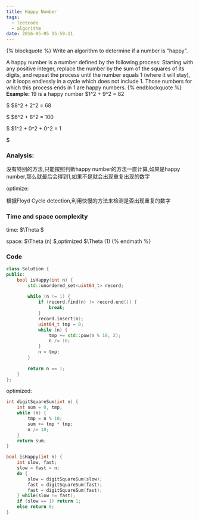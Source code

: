 ```yaml
---
title: Happy Number
tags:
  - leetcode
  - algorithm
date: 2016-05-05 15:59:11
---
```

{% blockquote %}
Write an algorithm to determine if a number is "happy".

A happy number is a number defined by the following process: Starting with any positive integer, replace the number by the sum of the squares of its digits, and repeat the process until the number equals 1 (where it will stay), or it loops endlessly in a cycle which does not include 1. Those numbers for which this process ends in 1 are happy numbers.
{% endblockquote %}
**Example:** 19 is a happy number
$1^2 + 9^2 = 82

$
$8^2 + 2^2 = 68

$
$6^2 + 8^2 = 100

$
$1^2 + 0^2 + 0^2 = 1

$
<!-- more -->
### Analysis:
没有特别的方法,只能按照判断happy number的方法一直计算,如果是happy number,那么就最后会得到1,如果不是就会出现重复出现的数字

optimize:

根据Floyd Cycle detection,利用快慢的方法来检测是否出现重复的数字
### Time and space complexity
time: $\Theta $

space: $\Theta (n) $,optimized $\Theta (1) {% endmath %}
### Code
```cpp
class Solution {
public:
    bool isHappy(int n) {
        std::unordered_set<uint64_t> record;
        
        while (n != 1) {
            if (record.find(n) != record.end()) {
                break;
            }
            record.insert(n);
            uint64_t tmp = 0;
            while (n) {
                tmp += std::pow(n % 10, 2);
                n /= 10;
            }
            n = tmp;
        }
        
        return n == 1;
    }
};
```
optimized:
```c
int digitSquareSum(int n) {
    int sum = 0, tmp;
    while (n) {
        tmp = n % 10;
        sum += tmp * tmp;
        n /= 10;
    }
    return sum;
}

bool isHappy(int n) {
    int slow, fast;
    slow = fast = n;
    do {
        slow = digitSquareSum(slow);
        fast = digitSquareSum(fast);
        fast = digitSquareSum(fast);
    } while(slow != fast);
    if (slow == 1) return 1;
    else return 0;
}
```
